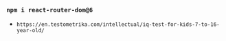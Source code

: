 ### `npm i react-router-dom@6`
- `https://en.testometrika.com/intellectual/iq-test-for-kids-7-to-16-year-old/`